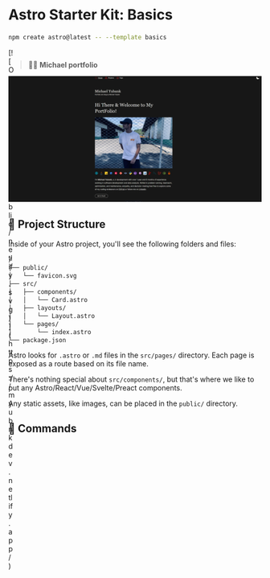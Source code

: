 # Astro Starter Kit: Basics

```sh
npm create astro@latest -- --template basics
```

<div style="width: 10px; height: 10px;">
  [![Open in netlify](/public/netlify.svg)](https://myubnkdev.netlify.app/)
</div>

> 🧑‍🚀 **Michael portfolio** 

![just-the-basics](/src/asset/Portfolio-image.png)

## 🚀 Project Structure

Inside of your Astro project, you'll see the following folders and files:

```text
/
├── public/
│   └── favicon.svg
├── src/
│   ├── components/
│   │   └── Card.astro
│   ├── layouts/
│   │   └── Layout.astro
│   └── pages/
│       └── index.astro
└── package.json
```

Astro looks for `.astro` or `.md` files in the `src/pages/` directory. Each page is exposed as a route based on its file name.

There's nothing special about `src/components/`, but that's where we like to put any Astro/React/Vue/Svelte/Preact components.

Any static assets, like images, can be placed in the `public/` directory.

## 🧞 Commands


